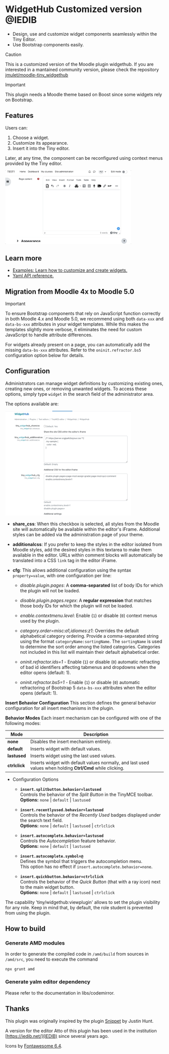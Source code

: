 # WidgetHub Customized version @IEDIB

- Design, use and customize widget components seamlessly within the Tiny Editor.
- Use Bootstrap components easily.

> [!CAUTION]
> This is a customized version of the Moodle plugin widgethub. If you are interested in a mantained community version, please check the repository [jmulet/moodle-tiny_widgethub](https://github.com/jmulet/moodle-tiny_widgethub)


> [!IMPORTANT]
> This plugin needs a Moodle theme based on Boost since some widgets rely on Bootstrap.

## Features

Users can:

1. Choose a widget.
2. Customize its appearance.
3. Insert it into the Tiny editor.

Later, at any time, the component can be reconfigured using context menus provided by the Tiny editor.

<img src="./img/widgethub_usage.gif" width="400" style="margin:auto;max-width:400px">


## Learn more

- [Examples: Learn how to customize and create widgets.](docs/examples.md)
- [Yaml API reference.](docs/api.md)

## Migration from Moodle 4x to Moodle 5.0

> [!IMPORTANT]
> To ensure Bootstrap components that rely on JavaScript function correctly in both Moodle 4.x and Moodle 5.0, we recommend using both `data-xxx` and `data-bs-xxx` attributes in your widget templates. While this makes the templates slightly more verbose, it eliminates the need for custom JavaScript to handle attribute differences.

For widgets already present on a page, you can automatically add the missing `data-bs-xxx` attributes. Refer to the `oninit.refractor.bs5` configuration option below for details.

## Configuration

Administrators can manage widget definitions by customizing existing ones, creating new ones, or removing unwanted widgets. To access these options, simply type `widget` in the search field of the administrator area.

The options available are:

<img src="./img/settings.png" width="400" style="margin:auto;max-width:400px">

- **share_css**: When this checkbox is selected, all styles from the Moodle site will automatically be available within the editor's iFrame. Additional styles can be added via the administration page of your theme.


- **additionalcss**: If you prefer to keep the styles in the editor isolated from Moodle styles, add the desired styles in this textarea to make them available in the editor. URLs within comment blocks will automatically be translated into a CSS `link` tag in the editor iFrame.


- **cfg**: This allows additional configuration using the syntax `property=value`, with one configuration per line:  
  
  - *disable.plugin.pages*: A **comma-separated** list of body IDs for which the plugin will not be loaded.  

  - *disable.plugin.pages.regex*: A **regular expression** that matches those body IDs for which the plugin will not be loaded.  

  - *enable.contextmenu.level*: Enable (`1`) or disable (`0`) context menus used by the plugin.

  - *category.order=misc:a1,idiomes:z1*: Overrides the default alphabetical category ordering. Provide a comma-separated string using the format `categoryName:sortingName`. The `sortingName` is used to determine the sort order among the listed categories. Categories not included in this list will maintain their default alphabetical order.

  - *oninit.refractor.ids=1* - Enable (`1`) or disable (`0`) automatic refracting of bad id identifiers affecting tabmenus and dropdowns when the editor opens (default: 1).
 
  - *oninit.refractor.bs5=1* - Enable (`1`) or disable (`0`) automatic refractoring of Bootstrap 5 `data-bs-xxx` attributes when the editor opens (default: 1).


**Insert Behavior Configuration**
 This section defines the general behavior configuration for all insert mechanisms in the plugin.

**Behavior Modes**
Each insert mechanism can be configured with one of the following modes:

| Mode | Description |
|------|--------------|
| **none** | Disables the insert mechanism entirely. |
| **default** | Inserts widget with default values. |
| **lastused** | Inserts widget using the last used values. |
| **ctrlclick** | Inserts widget with default values normally, and last used values when holding **Ctrl/Cmd** while clicking. |



- Configuration Options

  - **`insert.splitbutton.behavior=lastused`**  
    Controls the behavior of the *Split Button* in the TinyMCE toolbar.  
    **Options:** `none` | `default` | `lastused`

  - **`insert.recentlyused.behavior=lastused`**  
    Controls the behavior of the *Recently Used* badges displayed under the search text field.  
    **Options:** `none` | `default` | `lastused` | `ctrlclick`

  - **`insert.autocomplete.behavior=lastused`**  
    Controls the *Autocompletion* feature behavior.  
    **Options:** `none` | `default` | `lastused`

  - **`insert.autocomplete.symbol=@`**  
    Defines the symbol that triggers the autocompletion menu.  
    This option has no effect if `insert.autocomplete.behavior=none`.

  - **`insert.quickbutton.behavior=ctrlclick`**  
    Controls the behavior of the *Quick Button* (that with a ray icon) next to the main widget button.  
    **Options:** `none` | `default` | `lastused` | `ctrlclick`

The capability 'tiny/widgethub:viewplugin' allows to set the plugin visibility for any role. Keep in mind that, by default, the role student is prevented from using the plugin.


 
 
## How to build

### Generate AMD modules

In order to generate the compiled code in `/amd/build` from sources in `/amd/src`, you need to execute the command

```
npx grunt amd
```

### Generate yalm editor dependency

Please refer to the documentation in libs/codemirror.


## Thanks

This plugin was originally inspired by the plugin [Snippet](https://moodle.org/plugins/atto_snippet) by Justin Hunt.

A version for the editor Atto of this plugin has been used in the institution [https://iedib.net/](IEDIB) since several years ago. 

Icons by [Fontawesome 6.4](https://fontawesome.com/icons/file-code?f=classic&s=light).

